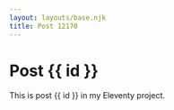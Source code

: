```yaml
---
layout: layouts/base.njk
title: Post 12170
---
```


# Post {{ id }}

This is post {{ id }} in my Eleventy project.
